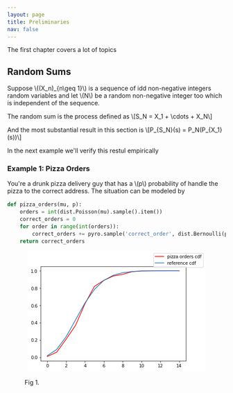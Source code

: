 ```yaml
---
layout: page
title: Preliminaries
nav: false
---
```

<link rel="stylesheet" href="/assets/css/main.css"/>

The first chapter covers a lot of topics

## Random Sums
Suppose \\(\(X_n\)_{n\geq 1}\\) is a sequence of idd non-negative integers random variables and let \\(N\\) be a random non-negative integer too which is independent of the sequence. 

The random sum is the process defined as 
\\[S_N = X_1 + \cdots + X_N\\]

And the most substantial result in this section is
\\[P_{S_N}(s) = P_N(P_{X_1}(s))\\]

In the next example we'll verify this restul empirically

### Example 1: Pizza Orders

You're a drunk pizza delivery guy that has a \\(p\\) probability of handle the pizza to the correct address. The situation can be modeled by 

```python
def pizza_orders(mu, p):
    orders = int(dist.Poisson(mu).sample().item())
    correct_orders = 0
    for order in range(int(orders)):
        correct_orders += pyro.sample('correct_order', dist.Bernoulli(p))
    return correct_orders
```

<figure>
  <p align="center">    
    <img src="img/pizza_orders.png"/>
  </p>
  <p align="center">
    <figcaption>Fig 1.</figcaption>
  </p>
</figure>
